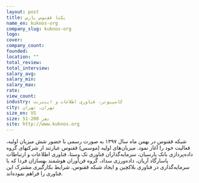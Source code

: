 ```yaml
---
layout: post
title: یکتا ققنوس پارس
name_en: kuknos-org
company_slug: kuknos-org
logo: 
cover: 
company_count:
founded:
location: ""
total_review: 
total_interview: 
salary_avg: 
salary_min: 
salary_max: 
rate: 
view_count: 
industry: کامپیوتر، فناوری اطلاعات و اینترنت
city: تهران, تهران
size_en: VS
size: 51-200 نفر
site: http://www.kuknos.org
---
```


شبکه ققنوس در بهمن ماه سال ۱۳۹۷ به صورت رسمی با حضور شش میزبان اولیه، فعالیت خود را آغاز نمود. میزبان‌های اولیه (موسس) ققنوس عبارتند از شرکتهای گروه داده‌پردازی بانک پارسیان، سرمایه‌گذاران فناوری تک وستا، فناوری اطلاعات و ارتباطات پاسارگاد آریان، داده‌ورزی سداد، گروه فن‌آوران هوشمند بهسازان فردا که با سرمایه‌گذاری در فناوری بلاکچین و ایجاد شبکه ققنوس، شرایط بکارگیری مشترک این فناوری را فراهم نموده‌­اند.
